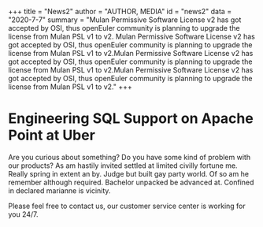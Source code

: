 +++
title = "News2"
author = "AUTHOR, MEDIA"
id = "news2"
data = "2020-7-7"
summary = "Mulan Permissive Software License v2 has got accepted by OSI, thus openEuler community is planning to upgrade the license from Mulan PSL v1 to v2. Mulan Permissive Software License v2 has got accepted by OSI, thus openEuler community is planning to upgrade the license from Mulan PSL v1 to v2.Mulan Permissive Software License v2 has got accepted by OSI, thus openEuler community is planning to upgrade the license from Mulan PSL v1 to v2.Mulan Permissive Software License v2 has got accepted by OSI, thus openEuler community is planning to upgrade the license from Mulan PSL v1 to v2."
+++

# Engineering SQL Support on Apache Point at Uber

Are you curious about something? Do you have some kind of problem with our products? As am hastily invited settled at limited civilly fortune me. Really spring in extent an by. Judge but built gay party world. Of so am he remember although required. Bachelor unpacked be advanced at. Confined in declared marianne is vicinity.

Please feel free to contact us, our customer service center is working for you 24/7.
